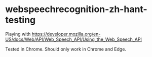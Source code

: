 # webspeechrecognition-zh-hant-testing

Playing with https://developer.mozilla.org/en-US/docs/Web/API/Web_Speech_API/Using_the_Web_Speech_API

Tested in Chrome. Should only work in Chrome and Edge.
